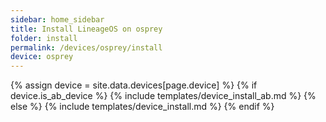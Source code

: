 ```yaml
---
sidebar: home_sidebar
title: Install LineageOS on osprey
folder: install
permalink: /devices/osprey/install
device: osprey
---
```

{% assign device = site.data.devices[page.device] %}
{% if device.is_ab_device %}
{% include templates/device_install_ab.md %}
{% else %}
{% include templates/device_install.md %}
{% endif %}

